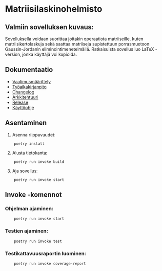 # Matriisilaskinohelmisto
## Valmiin sovelluksen kuvaus:
Sovelluksella voidaan suorittaa joitakin operaatiota matriiseille, kuten matriisikertolaskuja sekä saattaa matriiseja supistettuun porrasmuotoon Gaussin-Jordanin eliminointimenetelmällä.
Ratkaisuista sovellus luo LaTeX -version, jonka käyttäjä voi kopioida.


## Dokumentaatio
* [Vaatimusmäärittely](dokumentaatio/vaatimusmaarittely.md)
* [Työaikakirjanpito](dokumentaatio/tuntikirjanpito.md)
* [Changelog](dokumentaatio/changelog.md)
* [Arkkitehtuuri](dokumentaatio/arkkitehtuuri.md)
* [Release](https://github.com/0442/ot-harjoitustyo/releases/tag/viikko5)
* [Käyttöohje](dokumentaatio/kayttoohje.md)

## Asentaminen
1. Asenna riippuvuudet:
```shell
    poetry install
```
2. Alusta tietokanta:
```shell
    poetry run invoke build
```
3. Aja sovellus:
```shell
    poetry run invoke start
```

## Invoke -komennot
### Ohjelman ajaminen:
```shell
    poetry run invoke start
```
### Testien ajaminen:
```shell
    poetry run invoke test
```
### Testikattavuusraportin luominen:
```shell
    poetry run invoke coverage-report
```
